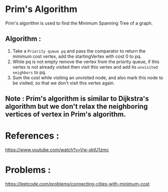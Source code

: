 # Prim's Algorithm
Prim's algorithm is used to find the Minimum Spanning Tree of a graph.

## Algorithm :
1. Take a `Priority queue pq` and pass the comparator to return the minimum cost vertex, add the startingVertex with cost 0 to pq.
2. While pq is not empty remove the vertex from the priority queue, if this vertex is not already visited then visit this vertex and add its `unvisited neighbors` to pq.
3. Sum the cost while visiting an unvisited node, and also mark this node to be visited, so that we don't visit this vertex again.

## Note : Prim's algorithm is similar to Dijkstra's algorithm but we don't relax the neighboring vertices of vertex in Prim's algorithm.

# References :
https://www.youtube.com/watch?v=Vw-sktU1zmc

# Problems :
https://leetcode.com/problems/connecting-cities-with-minimum-cost


